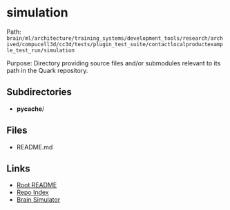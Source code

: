 # simulation

Path: `brain/ml/architecture/training_systems/development_tools/research/archived/compucell3d/cc3d/tests/plugin_test_suite/contactlocalproductexample_test_run/simulation`

Purpose: Directory providing source files and/or submodules relevant to its path in the Quark repository.

## Subdirectories
- __pycache__/

## Files
- README.md

## Links
- [Root README](../../../../../../../../../../../../README.md)
- [Repo Index](../../../../../../../../../../../../repo_index.json)
- [Brain Simulator](../../../../../../../../../../../../brain/architecture/brain_simulator.py)
